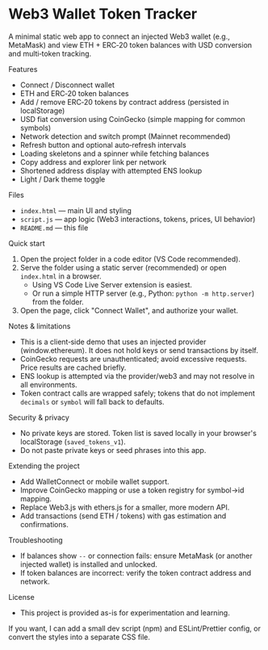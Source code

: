 # Web3 Wallet Token Tracker

A minimal static web app to connect an injected Web3 wallet (e.g., MetaMask) and view ETH + ERC‑20 token balances with USD conversion and multi‑token tracking.

Features

- Connect / Disconnect wallet
- ETH and ERC‑20 token balances
- Add / remove ERC‑20 tokens by contract address (persisted in localStorage)
- USD fiat conversion using CoinGecko (simple mapping for common symbols)
- Network detection and switch prompt (Mainnet recommended)
- Refresh button and optional auto‑refresh intervals
- Loading skeletons and a spinner while fetching balances
- Copy address and explorer link per network
- Shortened address display with attempted ENS lookup
- Light / Dark theme toggle

Files

- `index.html` — main UI and styling
- `script.js` — app logic (Web3 interactions, tokens, prices, UI behavior)
- `README.md` — this file

Quick start

1. Open the project folder in a code editor (VS Code recommended).
2. Serve the folder using a static server (recommended) or open `index.html` in a browser.
   - Using VS Code Live Server extension is easiest.
   - Or run a simple HTTP server (e.g., Python: `python -m http.server`) from the folder.
3. Open the page, click "Connect Wallet", and authorize your wallet.

Notes & limitations

- This is a client‑side demo that uses an injected provider (window.ethereum). It does not hold keys or send transactions by itself.
- CoinGecko requests are unauthenticated; avoid excessive requests. Price results are cached briefly.
- ENS lookup is attempted via the provider/web3 and may not resolve in all environments.
- Token contract calls are wrapped safely; tokens that do not implement `decimals` or `symbol` will fall back to defaults.

Security & privacy

- No private keys are stored. Token list is saved locally in your browser's localStorage (`saved_tokens_v1`).
- Do not paste private keys or seed phrases into this app.

Extending the project

- Add WalletConnect or mobile wallet support.
- Improve CoinGecko mapping or use a token registry for symbol→id mapping.
- Replace Web3.js with ethers.js for a smaller, more modern API.
- Add transactions (send ETH / tokens) with gas estimation and confirmations.

Troubleshooting

- If balances show `--` or connection fails: ensure MetaMask (or another injected wallet) is installed and unlocked.
- If token balances are incorrect: verify the token contract address and network.

License

- This project is provided as-is for experimentation and learning.

If you want, I can add a small dev script (npm) and ESLint/Prettier config, or convert the styles into a separate CSS file.
